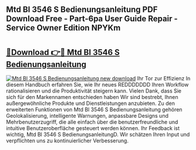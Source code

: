 ## Mtd Bl 3546 S Bedienungsanleitung PDF Download Free - Part-6pa User Guide Repair - Service Owner Edition NPYKm

# <h2><a href="http://df4rxi.blite.top/?on=Mtd+Bl+3546+S+Bedienungsanleitung">🔗Download 👉🔴 Mtd Bl 3546 S Bedienungsanleitung</a></h2>

[![Mtd Bl 3546 S Bedienungsanleitung new download](https://i.imgur.com/lujVjoI.png)](http://df4rxi.blite.top/?on=Mtd+Bl+3546+S+Bedienungsanleitung)
Ihr Tor zur Effizienz In diesem Handbuch erfahren Sie, wie Ihr neues REDDDDDDD Ihren Workflow rationalisieren und die Produktivität steigern kann. Vielen Dank, dass Sie sich für den Markennamen entschieden haben Wir sind bestrebt, Ihnen außergewöhnliche Produkte und Dienstleistungen anzubieten. Zu den erweiterten Funktionen von Mtd Bl 3546 S Bedienungsanleitung gehören Geolokalisierung, intelligente Warnungen, anpassbare Designs und Mehrbenutzerzugriff, die alle einfach über die benutzerfreundliche und intuitive Benutzeroberfläche gesteuert werden können. Ihr Feedback ist wichtig, Mtd Bl 3546 S BedienungsanleitungD. Wir schätzen Ihren Input und verpflichten uns zu kontinuierlicher Verbesserung.
